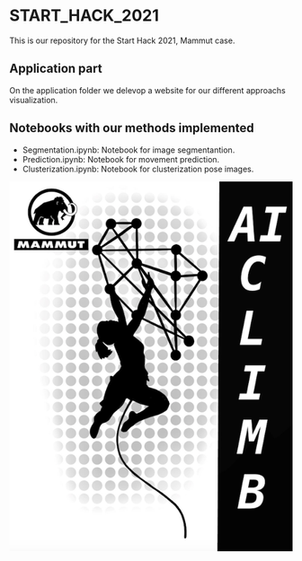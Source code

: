# START_HACK_2021

This is our repository for the Start Hack 2021, Mammut case.

## Application part

On the application folder we delevop a website for our different approachs visualization.

## Notebooks with our methods implemented

- Segmentation.ipynb:  Notebook for image segmentantion.
- Prediction.ipynb: Notebook for movement prediction.
- Clusterization.ipynb: Notebook for clusterization pose images.

![Graph](https://github.com/MikeDoes/START_HACK_2021/blob/main/images/Logo.png)
